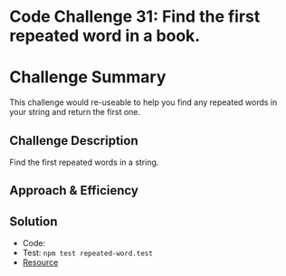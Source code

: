 # Code Challenge 31: Find the first repeated word in a book.

# Challenge Summary
This challenge would re-useable to help you find any repeated words in your string and return the first one.

## Challenge Description
Find the first repeated words in a string.

## Approach & Efficiency
<!-- What approach did you take? Why? What is the Big O space/time for this approach? -->

## Solution
<!-- Embedded whiteboard image -->


* Code: [](https)
* Test: `npm test repeated-word.test`
* [Resource](https://regex101.com/r/dI9Jbh/1)
